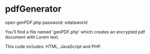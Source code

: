 # pdfGenerator

open genPDF.php
password: edataworld

You'll find a file named 'genPDF.php' which creates an encrypted pdf document with Lorem text.

This code includes: HTML, JavaScript and PHP.
